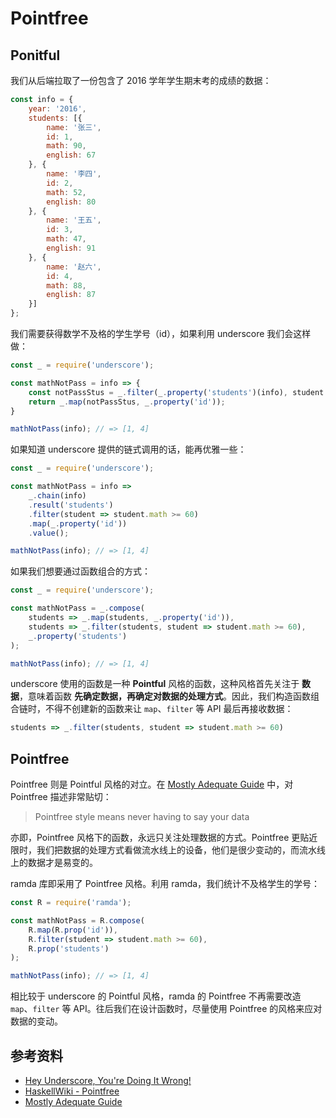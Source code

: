 # Pointfree

## Ponitful

我们从后端拉取了一份包含了 2016 学年学生期末考的成绩的数据：

```javascript
const info = {
    year: '2016',
    students: [{
        name: '张三',
        id: 1,
        math: 90,
        english: 67
    }, {
        name: '李四',
        id: 2,
        math: 52,
        english: 80
    }, {
        name: '王五',
        id: 3,
        math: 47,
        english: 91
    }, {
        name: '赵六',
        id: 4,
        math: 88,
        english: 87
    }]
};
```

我们需要获得数学不及格的学生学号（id），如果利用 underscore 我们会这样做：

```javascript
const _ = require('underscore');

const mathNotPass = info => {
    const notPassStus = _.filter(_.property('students')(info), student => student.math >= 60);
    return _.map(notPassStus, _.property('id'));
}

mathNotPass(info); // => [1, 4]
```

如果知道 underscore 提供的链式调用的话，能再优雅一些：

```javascript
const _ = require('underscore');

const mathNotPass = info =>
    _.chain(info)
    .result('students')
    .filter(student => student.math >= 60)
    .map(_.property('id'))
    .value();

mathNotPass(info); // => [1, 4]
```

如果我们想要通过函数组合的方式：

```javascript
const _ = require('underscore');

const mathNotPass = _.compose(
    students => _.map(students, _.property('id')),
    students => _.filter(students, student => student.math >= 60),
    _.property('students')
);

mathNotPass(info); // => [1, 4]
```

underscore 使用的函数是一种 **Pointful** 风格的函数，这种风格首先关注于 **数据**，意味着函数 **先确定数据，再确定对数据的处理方式**。因此，我们构造函数组合链时，不得不创建新的函数来让 `map`、`filter` 等 API 最后再接收数据：

```javascript
students => _.filter(students, student => student.math >= 60)
```

## Pointfree

Pointfree 则是 Pointful 风格的对立。在 [Mostly Adequate Guide](https://drboolean.gitbooks.io/mostly-adequate-guide/content/ch5.html#pointfree) 中，对 Pointfree 描述非常贴切：

> Pointfree style means never having to say your data

亦即，Pointfree 风格下的函数，永远只关注处理数据的方式。Pointfree 更贴近限时，我们把数据的处理方式看做流水线上的设备，他们是很少变动的，而流水线上的数据才是易变的。

ramda 库即采用了 Pointfree 风格。利用 ramda，我们统计不及格学生的学号：

```js
const R = require('ramda');

const mathNotPass = R.compose(
    R.map(R.prop('id')),
    R.filter(student => student.math >= 60),
    R.prop('students')
);

mathNotPass(info); // => [1, 4]
```

相比较于 underscore 的 Pointful 风格，ramda 的 Pointfree 不再需要改造 `map`、`filter` 等 API。往后我们在设计函数时，尽量使用 Pointfree 的风格来应对数据的变动。

## 参考资料

- [Hey Underscore, You're Doing It Wrong!](https://www.youtube.com/watch?v=m3svKOdZijA)
- [HaskellWiki - Pointfree](https://wiki.haskell.org/Pointfree)
- [Mostly Adequate Guide](https://drboolean.gitbooks.io/mostly-adequate-guide/content/ch5.html#pointfree)
